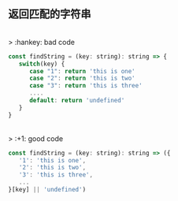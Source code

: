 ## 返回匹配的字符串

<br>
> :hankey: bad code

```javascript
const findString = (key: string): string => {
   switch(key) {
      case "1": return 'this is one'
      case "2": return 'this is two'
      case "3": return 'this is three'
      ....
      default: return 'undefined'
   }
}

```

<br>
> :+1: good code

```javascript
const findString = (key: string): string => ({
   '1': 'this is one',
   '2': 'this is two',
   '3': 'this is three',
   ...
}[key] || 'undefined')

```
